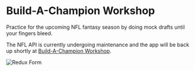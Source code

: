 # Build-A-Champion Workshop

Practice for the upcoming NFL fantasy season by doing mock drafts until your fingers bleed.

The NFL API is currently undergoing maintenance and the app will be back up shortly at [Build-A-Champion Workshop](https://romantic-yonath-4a367e.netlify.app/).

![Redux Form](readme-pictures/reduxForm.png)
